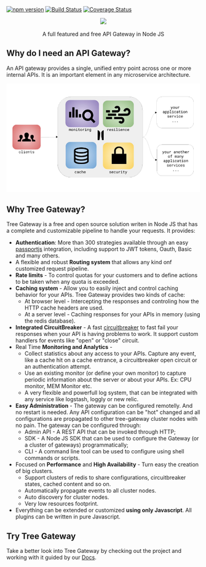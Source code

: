 [![npm version](https://badge.fury.io/js/tree-gateway.svg)](https://badge.fury.io/js/tree-gateway)
[![Build Status](https://travis-ci.org/Leanty/tree-gateway.svg?branch=master)](https://travis-ci.org/Leanty/tree-gateway)
[![Coverage Status](https://coveralls.io/repos/github/Leanty/tree-gateway/badge.svg?branch=master)](https://coveralls.io/github/Leanty/tree-gateway?branch=master)

<p align="center">
<a href="http://treegateway.org"><img src="https://media.licdn.com/mpr/mpr/shrink_200_200/AAEAAQAAAAAAAAwjAAAAJGFlNWE2MDI1LTM0OGItNDc2NC1hYmU5LTM2NmNkMDlmZjkxNQ.png"/></a>
</p>
<p align="center">
A full featured and free API Gateway in Node JS
</p>

## Why do I need an API Gateway?

An API gateway provides a single, unified entry point across one or more internal APIs. It is an important element in any microservice architecture.

![alt text](https://github.com/Leanty/tree-gateway/blob/gh-pages/img/presentation.png)

## Why Tree Gateway?

Tree Gateway is a free and open source solution writen in Node JS that has a complete and customizable pipeline to handle your requests.
It provides:
  - **Authentication**: More than 300 strategies available through an easy [passportjs](http://passportjs.org/) integration, including support to JWT tokens, Oauth, Basic and many others.
  - A flexible and robust **Routing system** that allows any kind onf customized request pipeline.
  - **Rate limits** - To control quotas for your customers and to define actions to be taken when any quota is exceeded.
  - **Caching system** - Allow you to easily inject and control caching behavior for your APIs. Tree Gateway provides two kinds of cache:
    - At browser level - Intercepting the responses and controling how the HTTP cache headers are used.
    - At a server level - Caching responses for your APIs in memory (using the redis database).
  - **Integrated CircuitBreaker** - A fast [circuitbreaker](https://martinfowler.com/bliki/CircuitBreaker.html) to fast fail your responses when your API is having problems to work. It support custom handlers for events like "open" or "close" circuit.
  - Real Time **Monitoring and Analytics** - 
    - Collect statistics about any access to your APIs. Capture any event, like a cache hit on a cache entrance, a circuitbreaker open circuit or an authentication attempt.
    - Use an existing monitor (or define your own monitor) to capture periodic information about the server or about your APIs. Ex: CPU monitor, MEM Monitor etc.
    - A very flexible and powerfull log system, that can be integrated with any service like logstash, loggly or new relic.
  - **Easy Administration** - The gateway can be configured remotelly. And no restart is needed. Any API configuration can be "hot" changed and all configurations are propagated to other tree-gateway cluster nodes with no pain. The gateway can be configured through:
    - Admin API - A REST API that can be invoked through HTTP;
    - SDK - A Node JS SDK that can be used to configure the Gateway (or a cluster of gateways) programmatically;
    - CLI - A command line tool can be used to configure using shell commands or scripts.
  - Focused on **Performance** and **High Availability** - Turn easy the creation of big clusters.
    - Support clusters of redis to share configurations, circuitbreaker states, cached content and so on.
    - Automatically propagate events to all cluster nodes.
    - Auto discovery for cluster nodes.
    - Very low resources footprint.
  - Everything can be extended or customized **using only Javascript**. All plugins can be written in pure Javascript.
  
## Try Tree Gateway

Take a better look into Tree Gateway by checking out the project and working with it guided by our [Docs](https://github.com/Leanty/tree-gateway/wiki).
